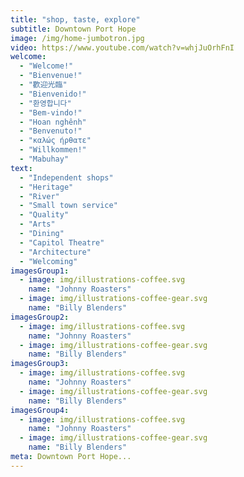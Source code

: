 ```yaml
---
title: "shop, taste, explore"
subtitle: Downtown Port Hope
image: /img/home-jumbotron.jpg
video: https://www.youtube.com/watch?v=whjJuOrhFnI
welcome:
  - "Welcome!"
  - "Bienvenue!"
  - "歡迎光臨"
  - "Bienvenido!"
  - "환영합니다"
  - "Bem-vindo!"
  - "Hoan nghênh"
  - "Benvenuto!"
  - "καλώς ήρθατε"
  - "Willkommen!"
  - "Mabuhay"
text:
  - "Independent shops"
  - "Heritage"
  - "River"
  - "Small town service"
  - "Quality"
  - "Arts"
  - "Dining"
  - "Capitol Theatre"
  - "Architecture"
  - "Welcoming"
imagesGroup1:
  - image: img/illustrations-coffee.svg
    name: "Johnny Roasters"
  - image: img/illustrations-coffee-gear.svg
    name: "Billy Blenders"
imagesGroup2:
  - image: img/illustrations-coffee.svg
    name: "Johnny Roasters"
  - image: img/illustrations-coffee-gear.svg
    name: "Billy Blenders"
imagesGroup3:
  - image: img/illustrations-coffee.svg
    name: "Johnny Roasters"
  - image: img/illustrations-coffee-gear.svg
    name: "Billy Blenders"
imagesGroup4:
  - image: img/illustrations-coffee.svg
    name: "Johnny Roasters"
  - image: img/illustrations-coffee-gear.svg
    name: "Billy Blenders"
meta: Downtown Port Hope...
---
```

